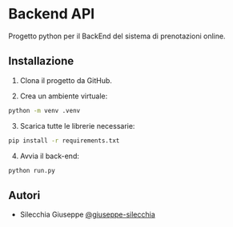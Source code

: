 
# Backend API

Progetto python per il BackEnd del sistema di prenotazioni online.


## Installazione

1. Clona il progetto da GitHub.

2. Crea un ambiente virtuale:
```bash
python -m venv .venv  
```
3. Scarica tutte le librerie necessarie:
```bash
pip install -r requirements.txt
```
4. Avvia il back-end:
```bash
python run.py
```
 
## Autori

- Silecchia Giuseppe [@giuseppe-silecchia](https://www.github.com/giuseppe-silecchia)

